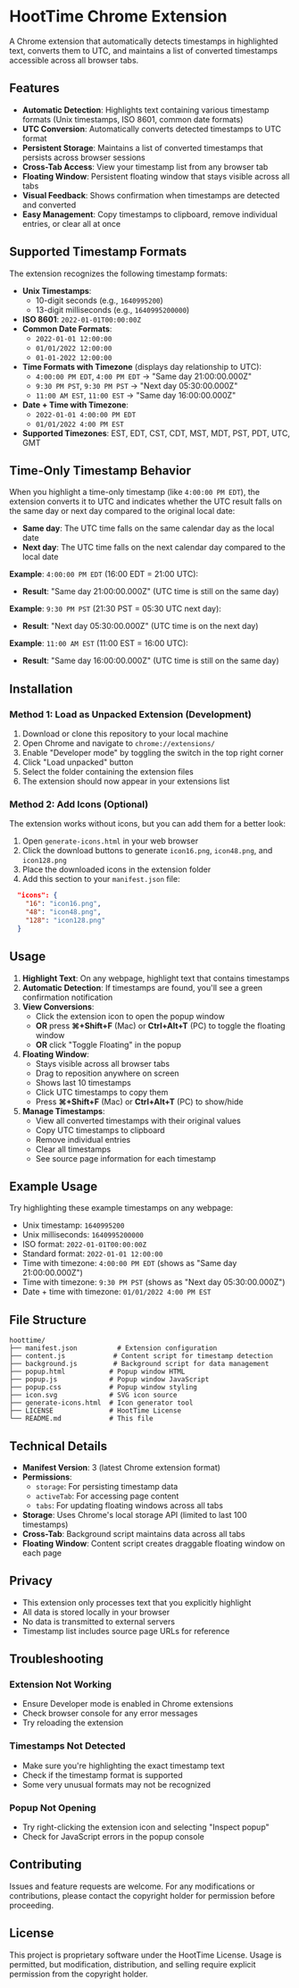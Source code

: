 # HootTime Chrome Extension

A Chrome extension that automatically detects timestamps in highlighted text, converts them to UTC, and maintains a list of converted timestamps accessible across all browser tabs.

## Features

- **Automatic Detection**: Highlights text containing various timestamp formats (Unix timestamps, ISO 8601, common date formats)
- **UTC Conversion**: Automatically converts detected timestamps to UTC format
- **Persistent Storage**: Maintains a list of converted timestamps that persists across browser sessions
- **Cross-Tab Access**: View your timestamp list from any browser tab
- **Floating Window**: Persistent floating window that stays visible across all tabs
- **Visual Feedback**: Shows confirmation when timestamps are detected and converted
- **Easy Management**: Copy timestamps to clipboard, remove individual entries, or clear all at once

## Supported Timestamp Formats

The extension recognizes the following timestamp formats:

- **Unix Timestamps**: 
  - 10-digit seconds (e.g., `1640995200`)
  - 13-digit milliseconds (e.g., `1640995200000`)
- **ISO 8601**: `2022-01-01T00:00:00Z`
- **Common Date Formats**:
  - `2022-01-01 12:00:00`
  - `01/01/2022 12:00:00`
  - `01-01-2022 12:00:00`
- **Time Formats with Timezone** (displays day relationship to UTC):
  - `4:00:00 PM EDT`, `4:00 PM EDT` → "Same day 21:00:00.000Z"
  - `9:30 PM PST`, `9:30 PM PST` → "Next day 05:30:00.000Z"
  - `11:00 AM EST`, `11:00 EST` → "Same day 16:00:00.000Z"
- **Date + Time with Timezone**:
  - `2022-01-01 4:00:00 PM EDT`
  - `01/01/2022 4:00 PM EST`
- **Supported Timezones**: EST, EDT, CST, CDT, MST, MDT, PST, PDT, UTC, GMT

## Time-Only Timestamp Behavior

When you highlight a time-only timestamp (like `4:00:00 PM EDT`), the extension converts it to UTC and indicates whether the UTC result falls on the same day or next day compared to the original local date:

- **Same day**: The UTC time falls on the same calendar day as the local date
- **Next day**: The UTC time falls on the next calendar day compared to the local date

**Example**: `4:00:00 PM EDT` (16:00 EDT = 21:00 UTC):
- **Result**: "Same day 21:00:00.000Z" (UTC time is still on the same day)

**Example**: `9:30 PM PST` (21:30 PST = 05:30 UTC next day):
- **Result**: "Next day 05:30:00.000Z" (UTC time is on the next day)

**Example**: `11:00 AM EST` (11:00 EST = 16:00 UTC):
- **Result**: "Same day 16:00:00.000Z" (UTC time is still on the same day)

## Installation

### Method 1: Load as Unpacked Extension (Development)

1. Download or clone this repository to your local machine
2. Open Chrome and navigate to `chrome://extensions/`
3. Enable "Developer mode" by toggling the switch in the top right corner
4. Click "Load unpacked" button
5. Select the folder containing the extension files
6. The extension should now appear in your extensions list

### Method 2: Add Icons (Optional)

The extension works without icons, but you can add them for a better look:
1. Open `generate-icons.html` in your web browser
2. Click the download buttons to generate `icon16.png`, `icon48.png`, and `icon128.png`
3. Place the downloaded icons in the extension folder
4. Add this section to your `manifest.json` file:
```json
  "icons": {
    "16": "icon16.png",
    "48": "icon48.png",
    "128": "icon128.png"
  }
```

## Usage

1. **Highlight Text**: On any webpage, highlight text that contains timestamps
2. **Automatic Detection**: If timestamps are found, you'll see a green confirmation notification
3. **View Conversions**: 
   - Click the extension icon to open the popup window
   - **OR** press **⌘+Shift+F** (Mac) or **Ctrl+Alt+T** (PC) to toggle the floating window
   - **OR** click "Toggle Floating" in the popup
4. **Floating Window**: 
   - Stays visible across all browser tabs
   - Drag to reposition anywhere on screen
   - Shows last 10 timestamps
   - Click UTC timestamps to copy them
   - Press **⌘+Shift+F** (Mac) or **Ctrl+Alt+T** (PC) to show/hide
5. **Manage Timestamps**: 
   - View all converted timestamps with their original values
   - Copy UTC timestamps to clipboard
   - Remove individual entries
   - Clear all timestamps
   - See source page information for each timestamp

## Example Usage

Try highlighting these example timestamps on any webpage:

- Unix timestamp: `1640995200`
- Unix milliseconds: `1640995200000`
- ISO format: `2022-01-01T00:00:00Z`
- Standard format: `2022-01-01 12:00:00`
- Time with timezone: `4:00:00 PM EDT` (shows as "Same day 21:00:00.000Z")
- Time with timezone: `9:30 PM PST` (shows as "Next day 05:30:00.000Z")
- Date + time with timezone: `01/01/2022 4:00 PM EST`

## File Structure

```
hoottime/
├── manifest.json          # Extension configuration
├── content.js            # Content script for timestamp detection
├── background.js         # Background script for data management
├── popup.html           # Popup window HTML
├── popup.js             # Popup window JavaScript
├── popup.css            # Popup window styling
├── icon.svg             # SVG icon source
├── generate-icons.html  # Icon generator tool
├── LICENSE              # HootTime License
└── README.md            # This file
```

## Technical Details

- **Manifest Version**: 3 (latest Chrome extension format)
- **Permissions**: 
  - `storage`: For persisting timestamp data
  - `activeTab`: For accessing page content
  - `tabs`: For updating floating windows across all tabs
- **Storage**: Uses Chrome's local storage API (limited to last 100 timestamps)
- **Cross-Tab**: Background script maintains data across all tabs
- **Floating Window**: Content script creates draggable floating window on each page

## Privacy

- This extension only processes text that you explicitly highlight
- All data is stored locally in your browser
- No data is transmitted to external servers
- Timestamp list includes source page URLs for reference

## Troubleshooting

### Extension Not Working
- Ensure Developer mode is enabled in Chrome extensions
- Check browser console for any error messages
- Try reloading the extension

### Timestamps Not Detected
- Make sure you're highlighting the exact timestamp text
- Check if the timestamp format is supported
- Some very unusual formats may not be recognized

### Popup Not Opening
- Try right-clicking the extension icon and selecting "Inspect popup"
- Check for JavaScript errors in the popup console

## Contributing

Issues and feature requests are welcome. For any modifications or contributions, please contact the copyright holder for permission before proceeding.

## License

This project is proprietary software under the HootTime License. Usage is permitted, but modification, distribution, and selling require explicit permission from the copyright holder. 